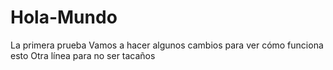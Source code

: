 # Hola-Mundo
La primera prueba
Vamos a hacer algunos cambios para ver cómo funciona esto
Otra línea para no ser tacaños
